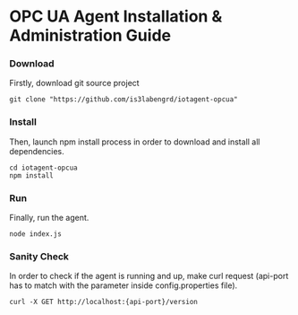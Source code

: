 # OPC UA Agent Installation & Administration Guide
### Download 
Firstly, download git source project
```
git clone "https://github.com/is3labengrd/iotagent-opcua"
```

### Install 
Then, launch npm install process in order to download and install all dependencies.
```
cd iotagent-opcua
npm install
```

### Run
Finally, run the agent.
```
node index.js
```

### Sanity Check
In order to check if the agent is running and up, make curl request (api-port has to match with the parameter inside config.properties file). 
```
curl -X GET http://localhost:{api-port}/version 
```
